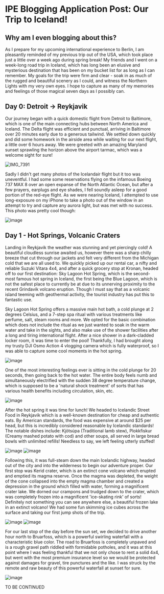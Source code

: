 # IPE Blogging Application Post: Our Trip to Iceland!

## Why am I even blogging about this?
As I prepare for my upcoming international experience to Berlin, I am pleasantly reminded of my previous trip out of the USA, which took place just a little over a week ago during spring break! My friends and I went on a week-long road trip in Iceland, which has long been an elusive and mysterious destination that has been on my bucket list for as long as I can remember. My goals for the trip were firm and clear - soak in as much of the rugged and beautiful scenery as I could, and witness the Northern Lights with my very own eyes. I hope to capture as many of my memories and feelings of those magical seven days as I possibly can.

## Day 0: Detroit -> Reykjavik
Our journey began with a quick domestic flight from Detroit to Baltimore, which is one of the main connecting hubs between North America and Iceland. The Delta flight was efficient and punctual, arriving in Baltimore over 20 minutes early due to a generous tailwind. We settled down quickly and did some homework in the airside area while waiting for our next flight, a little over 6 hours away. We were greeted with an amazing Maryland sunset sprawling the horizon above the airport tarmac, which was a welcome sight for sure!

![IMG_7391](https://github.com/werdnaaa/werdnaaa.github.io/assets/123143270/7df0c4ea-2d15-49d2-a48f-812a41df392c)

Sadly I didn't get many photos of the Icelandair flight but it too was uneventful. I had some some reservations flying on the infamous Boeing 737 MAX 8 over an open expanse of the North Atlantic Ocean, but after a few prayers, earplugs and eye shades, I fell soundly asleep for a good portion of the red-eye flight. As we were nearing Iceland, I attempted to use long-exposure on my iPhone to take a photo out of the window in an attempt to try and capture any aurora light, but was met with no success. This photo was pretty cool though:

![image](https://github.com/werdnaaa/werdnaaa.github.io/assets/123143270/7c23b09d-9f18-401b-9d0e-a4897d26be97)

## Day 1 - Hot Springs, Volcanic Craters
Landing in Reykjavik the weather was stunning and yet piercingly cold! A beautiful cloudless sunrise awaited us, however there was a sharp chilly breeze that cut through our jackets and felt very different from the Michigan cold that we are all used to. We quickly picked up our rental car, a nifty and reliable Suzuki Vitara 4x4, and after a quick grocery stop at Kronan, headed off to our first destination: Sky Lagoon Hot Spring, which is the second-most famous hot spring in Iceland, the first being the Blue Lagoon, which is not the safest place to currently be at due to its unnerving proximity to the recent Grindavik volcano eruption. Though I must say that as a volcanic island teeming with geothermal activity, the tourist industry has put this to fantastic use.

Sky Lagoon Hot Spring offers a massive main hot bath, a cold plunge at 2 degrees Celsius, and a 7-step spa ritual with various treatments like perfume, salt, steam rooms and more. We opted for the basic combination which does not include the ritual as we just wanted to soak in the warm water and take in the sights, and also make use of the shower facilities after a long and tiring international flight. After a nice shower in a dark-cladded locker room, it was time to enter the pool! Thankfully, I had brought along my trusty DJI Osmo Action 4 vlogging camera which is fully waterproof, so I was able to capture some cool moments in the hot spring.

![image](https://github.com/werdnaaa/werdnaaa.github.io/assets/123143270/ef66be34-515e-4704-b4d7-07e86f391270)

One of the most interesting feelings ever is sitting in the cold plunge for 20 seconds, then going back to the hot water. The entire body feels numb and simultaneously electrified with the sudden 38 degree temperature change, which is supposed to be a 'natural shock treatment' of sorts that has various health benefits including circulation, skin, etc.

![image](https://github.com/werdnaaa/werdnaaa.github.io/assets/123143270/35afd2c5-ede4-4e92-b665-10381a5899f6)

After the hot spring it was time for lunch! We headed to Icelandic Street Food in Reykjavik which is a well-known destination for cheap and authentic eats. By American standards, the food was expensive at around $25 per head, but this is incredibly considered reasonable by Icelandic standards! The notable dishes include: Kjötsúpa (Traditional lamb stew), Plokkfiskur (Creamy mashed potato with cod) and other soups, all served in large bread bowls with unlimited refills! Needless to say, we left feeling utterly stuffed!

![image](https://github.com/werdnaaa/werdnaaa.github.io/assets/123143270/29f78a75-4b22-49e8-9993-7fcf7deaeb40)
![image](https://github.com/werdnaaa/werdnaaa.github.io/assets/123143270/7d350c30-9c9c-4b6b-b1c8-5e13d626e056)

Following this, it was full-steam down the main Icelandic highway, headed out of the city and into the wilderness to begin our adventure proper. Our first stop was Kerid crater, which is an extinct cone volcano which erupted and emptied its magma reserve. Once the magma was depleted, the weight of the cone collapsed into the empty magma chamber and created a depression in the ground which filled with water, forming a magnificent crater lake. We dorned our crampons and trudged down to the crater, which was completely frozen into a magnificent 'ice-skating rink' of sorts! Definitely not something you can see anywhere else, a beautiful frozen lake in an extinct volcano! We had some fun skimming ice cubes across the surface and taking our first jump shots of the trip.

![image](https://github.com/werdnaaa/werdnaaa.github.io/assets/123143270/04271a11-79e6-4504-abb5-e90802c4ad6a)
![image](https://github.com/werdnaaa/werdnaaa.github.io/assets/123143270/f3baff08-6a1d-4d4a-ba7f-89ec1708fbe1)

For our last stop of the day before the sun set, we decided to drive another hour north to Bruarfoss, which is a powerful swirling waterfall with a characteristic blue color. The road to Bruarfoss is completely unpaved and is a rough gravel path riddled with formidable potholes, and it was at this point where I was feeling thankful that we not only chose to rent a solid 4x4, but went with the most premium insurance level so we would be protected against damages for gravel, tire punctures and the like. I was struck by the remote and raw beauty of this powerful waterfall at sunset for sure.

![image](https://github.com/werdnaaa/werdnaaa.github.io/assets/123143270/b64f5d06-0e3d-4845-b8f2-76e47173fc8c)

TO BE CONTINUED





